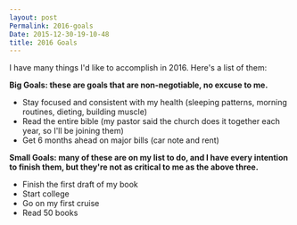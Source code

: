 ```yaml
---
layout: post
Permalink: 2016-goals
Date: 2015-12-30-19-10-48
title: 2016 Goals
---
```


I have many things I'd like to accomplish in 2016. Here's a list of them:

**Big Goals: these are goals that are non-negotiable, no excuse to me.**

* Stay focused and consistent with my health (sleeping patterns, morning routines, dieting, building muscle)
* Read the entire bible (my pastor said the church does it together each year, so I'll be joining them)
* Get 6 months ahead on major bills (car note and rent)

**Small Goals: many of these are on my list to do, and I have every intention to finish them, but they're not as critical to me as the above three.**

* Finish the first draft of my book
* Start college
* Go on my first cruise
* Read 50 books
